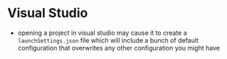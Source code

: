 # Visual Studio

- opening a project in visual studio may cause it to create a `launchSettings.json` file which will include a bunch of default configuration that overwrites any other configuration you might have